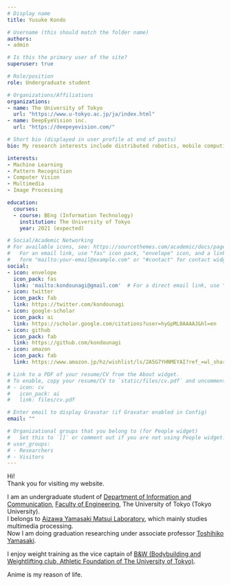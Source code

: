 ```yaml
---
# Display name
title: Yusuke Kondo

# Username (this should match the folder name)
authors:
- admin

# Is this the primary user of the site?
superuser: true

# Role/position
role: Undergraduate student

# Organizations/Affiliations
organizations:
- name: The University of Tokyo
  url: "https://www.u-tokyo.ac.jp/ja/index.html"
- name: DeepEyeVision inc.
  url: "https://deepeyevision.com/"

# Short bio (displayed in user profile at end of posts)
bio: My research interests include distributed robotics, mobile computing and programmable matter.

interests:
- Machine Learning
- Pattern Recognition
- Computer Vision
- Multimedia
- Image Processing

education:
  courses:
  - course: BEng (Information Technology)
    institution: The University of Tokyo
    year: 2021 (expected)

# Social/Academic Networking
# For available icons, see: https://sourcethemes.com/academic/docs/page-builder/#icons
#   For an email link, use "fas" icon pack, "envelope" icon, and a link in the
#   form "mailto:your-email@example.com" or "#contact" for contact widget.
social:
- icon: envelope
  icon_pack: fas
  link: 'mailto:kondounagi@gmail.com'  # For a direct email link, use "mailto:test@example.org".
- icon: twitter
  icon_pack: fab
  link: https://twitter.com/kondounagi
- icon: google-scholar
  icon_pack: ai
  link: https://scholar.google.com/citations?user=hyGpML0AAAAJ&hl=en
- icon: github
  icon_pack: fab
  link: https://github.com/kondounagi
- icon: amazon
  icon_pack: fab
  link: https://www.amazon.jp/hz/wishlist/ls/2A5G7YHNMEYAI?ref_=wl_share

# Link to a PDF of your resume/CV from the About widget.
# To enable, copy your resume/CV to `static/files/cv.pdf` and uncomment the lines below.
# - icon: cv
#   icon_pack: ai
#   link: files/cv.pdf

# Enter email to display Gravatar (if Gravatar enabled in Config)
email: ""

# Organizational groups that you belong to (for People widget)
#   Set this to `[]` or comment out if you are not using People widget.
# user_groups:
# - Researchers
# - Visitors
---
```


Hi!  
Thank you for visiting my website.

I am an undergraduate student of [Department of Information and Communication](https://www.ee.t.u-tokyo.ac.jp/j/), 
[Faculty of Engineering](https://www.t.u-tokyo.ac.jp/foe/index.html), The University of Tokyo (Tokyo University).  
I belongs to [Aizawa Yamasaki Matsui Laboratory](http://www.hal.t.u-tokyo.ac.jp/lab/en/index_1.xhtml), which mainly studies multimedia processing.  
Now I am doing graduation researching under associate professor [Toshihiko Yamasaki](https://www.hal.t.u-tokyo.ac.jp/~yamasaki/index-e.html).

I enjoy weight training as the vice captain of [B&W (Bodybuilding and Weightlifting club, Athletic Foundation of The University of Tokyo)](http://www.undou-kai.com/). 

Anime is my reason of life.
